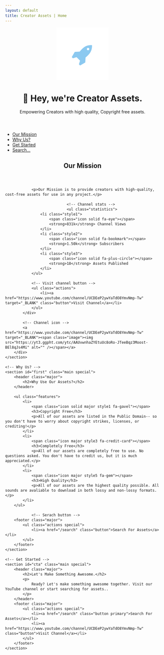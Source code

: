 ```yaml
---
layout: default
title: Creator Assets | Home
---
```



<!-- Header -->
<header id="header" class="alt">
    <span class="logo"><img src="images/logo.svg" alt="" /></span>
    <h1>👋 Hey, we're Creator Assets.</h1>
    <p>Empowering Creators with high quality, Copyright free assets.</p>
</header>

<!-- Nav -->
<nav id="nav">
    <ul>
        <li><a href="#intro" class="active">Our Mission</a></li>
        <li><a href="#first">Why Us?</a></li>
        <li><a href="#cta">Get Started</a></li>
        <li><a href="https://creatorassets.com/search">Search...</a></li>
    </ul>
</nav>

<!-- Main -->
<div id="main">
    <!-- Our Mission -->
    <section id="intro" class="main">
        <div class="spotlight">
            <div class="content">
                <header class="major">
                    <h2>Our Mission</h2>
                </header>

                <p>Our Mission is to provide creators with high-quality, cost-free assets for use in any project.</p>

								<!-- Channel stats -->
								<ul class="statistics">
                    <li class="style1">
                        <span class="icon solid fa-eye"></span>
                        <strong>831k</strong> Channel Views
                    </li>
                    <li class="style2">
                        <span class="icon solid fa-bookmark"></span>
                        <strong>1.50k</strong> Subscribers
                    </li>
                    <li class="style3">
                        <span class="icon solid fa-plus-circle"></span>
                        <strong>18</strong> Assets Published
                    </li>
                </ul>

				<!-- Visit channel button -->
                <ul class="actions">
                    <li><a href="https://www.youtube.com/channel/UCDEeP2ywYaTdO8YmvNmp-Tw" target="_BLANK" class="button">Visit Channel</a></li>
                </ul>
            </div>

			<!-- Channel icon -->
            <a href="https://www.youtube.com/channel/UCDEeP2ywYaTdO8YmvNmp-Tw" target="_BLANK"><span class="image"><img src="https://yt3.ggpht.com/ytc/AAUvwnhaZYEtuUc8oRo-JTeeBqz3Moost-BEl8qJs4Mi" alt="" /></span></a>
        </div>
    </section>

    <!-- Why Us? -->
    <section id="first" class="main special">
        <header class="major">
            <h2>Why Use Our Assets?</h2>
        </header>

        <ul class="features">
            <li>
                <span class="icon solid major style1 fa-gavel"></span>
                <h3>Copyright Free</h3>
                <p>All of our assets are listed in the Public Domain-- so you don't have to worry about copyright strikes, licenses, or crediting!</p>
            </li>
            <li>
                <span class="icon major style3 fa-credit-card"></span>
                <h3>Completely Free</h3>
                <p>All of our assets are completely free to use. No questions asked. You don't have to credit us, but it is much appreciated.</p>
            </li>
            <li>
                <span class="icon major style5 fa-gem"></span>
                <h3>High Quality</h3>
                <p>All of our assets are the highest quality possible. All sounds are avaliable to download in both lossy and non-lossy formats.</p>
            </li>
        </ul>

				<!-- Serach button -->
        <footer class="major">
            <ul class="actions special">
                <li><a href="/search" class="button">Search For Assets</a></li>
            </ul>
        </footer>
    </section>

    <!-- Get Started -->
    <section id="cta" class="main special">
        <header class="major">
            <h2>Let's Make Something Awesome.</h2>
            <p>
                Ready? Let's make something awesome together. Visit our YouTube channel or start searching for assets..
            </p>
        </header>
        <footer class="major">
            <ul class="actions special">
                <li><a href="/search" class="button primary">Search For Assets</a></li>
                <li><a href="https://www.youtube.com/channel/UCDEeP2ywYaTdO8YmvNmp-Tw" class="button">Visit Channel</a></li>
            </ul>
        </footer>
    </section>
</div>
